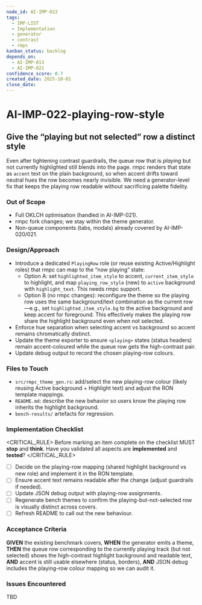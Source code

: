 ```yaml
---
node_id: AI-IMP-022
tags:
  - IMP-LIST
  - Implementation
  - generator
  - contrast
  - rmpc
kanban_status: backlog
depends_on:
  - AI-IMP-013
  - AI-IMP-021
confidence_score: 0.7
created_date: 2025-10-01
close_date:
---
```


# AI-IMP-022-playing-row-style

## Give the “playing but not selected” row a distinct style
Even after tightening contrast guardrails, the queue row that is *playing* but not currently highlighted still blends into the page. rmpc renders that state as `accent` text on the plain background, so when accent drifts toward neutral hues the row becomes nearly invisible. We need a generator-level fix that keeps the playing row readable without sacrificing palette fidelity.

### Out of Scope
- Full OKLCH optimisation (handled in AI-IMP-021).
- rmpc fork changes; we stay within the theme generator.
- Non-queue components (tabs, modals) already covered by AI-IMP-020/021.

### Design/Approach
- Introduce a dedicated `PlayingRow` role (or reuse existing Active/Highlight roles) that rmpc can map to the “now playing” state:
  - Option A: set `highlighted_item_style` to accent, `current_item_style` to highlight, and map `playing_row_style` (new) to `active` background with `highlight_text`. This needs rmpc support.
  - Option B (no rmpc changes): reconfigure the theme so the playing row uses the same background/text combination as the current row—e.g., set `highlighted_item_style.bg` to the active background and keep accent for foreground. This effectively makes the playing row share the highlight background even when not selected.
- Enforce hue separation when selecting accent vs background so accent remains chromatically distinct.
- Update the theme exporter to ensure `<playing>` states (status headers) remain accent-coloured while the queue row gets the high-contrast pair.
- Update debug output to record the chosen playing-row colours.

### Files to Touch
- `src/rmpc_theme_gen.rs`: add/select the new playing-row colour (likely reusing Active background + Highlight text) and adjust the RON template mappings.
- `README.md`: describe the new behavior so users know the playing row inherits the highlight background.
- `bench-results/` artefacts for regression.

### Implementation Checklist

<CRITICAL_RULE>
Before marking an item complete on the checklist MUST **stop** and **think**. Have you validated all aspects are **implemented** and **tested**? 
</CRITICAL_RULE>

- [ ] Decide on the playing-row mapping (shared highlight background vs new role) and implement it in the RON template.
- [ ] Ensure accent text remains readable after the change (adjust guardrails if needed).
- [ ] Update JSON debug output with playing-row assignments.
- [ ] Regenerate bench themes to confirm the playing-but-not-selected row is visually distinct across covers.
- [ ] Refresh README to call out the new behaviour.

### Acceptance Criteria
**GIVEN** the existing benchmark covers,
**WHEN** the generator emits a theme,
**THEN** the queue row corresponding to the currently playing track (but not selected) shows the high-contrast highlight background and readable text,
**AND** accent is still usable elsewhere (status, borders),
**AND** JSON debug includes the playing-row colour mapping so we can audit it.

### Issues Encountered
TBD

